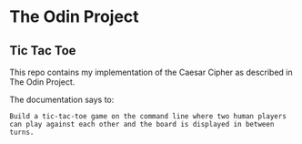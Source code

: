 # The Odin Project
## Tic Tac Toe

This repo contains my implementation of the Caesar Cipher as described in The Odin Project.

The documentation says to: 

  ```Build a tic-tac-toe game on the command line where two human players can play against each other and the board is displayed in between turns.```
  
